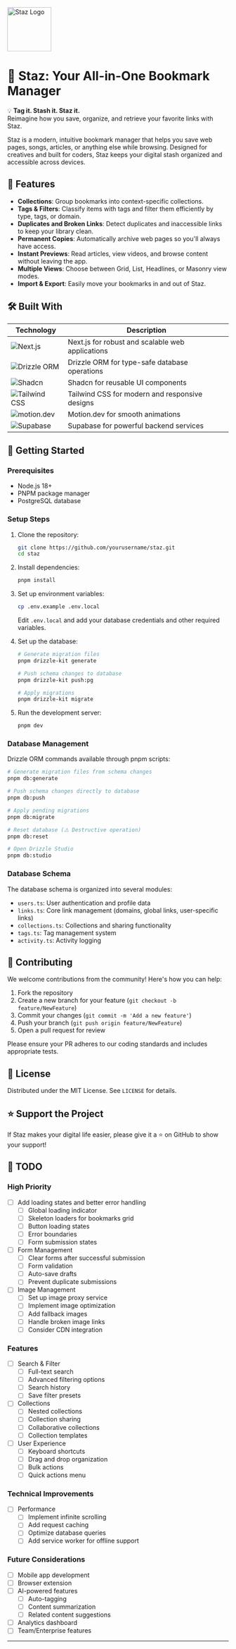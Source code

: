 <img src="https://github.com/YashM20/staz/blob/main/public/assets/images/Staz_logo.png" alt="Staz Logo" width="100" height="100" />  

# 🚀 Staz: Your All-in-One Bookmark Manager  

💡 **Tag it. Stash it. Staz it.**  
Reimagine how you save, organize, and retrieve your favorite links with Staz.  

Staz is a modern, intuitive bookmark manager that helps you save web pages, songs, articles, or anything else while browsing. Designed for creatives and built for coders, Staz keeps your digital stash organized and accessible across devices.  

## 🔗 Features

- **Collections**: Group bookmarks into context-specific collections.  
- **Tags & Filters**: Classify items with tags and filter them efficiently by type, tags, or domain.  
- **Duplicates and Broken Links**: Detect duplicates and inaccessible links to keep your library clean.  
- **Permanent Copies**: Automatically archive web pages so you'll always have access.  
- **Instant Previews**: Read articles, view videos, and browse content without leaving the app.  
- **Multiple Views**: Choose between Grid, List, Headlines, or Masonry view modes.  
- **Import & Export**: Easily move your bookmarks in and out of Staz.  

## 🛠️ Built With

| Technology | Description |
|------------|-------------|
| ![Next.js](https://img.shields.io/badge/next.js-%23000000.svg?style=for-the-badge&logo=nextdotjs&logoColor=white) | Next.js for robust and scalable web applications |
| ![Drizzle ORM](https://img.shields.io/badge/drizzle-ORM-blue?style=for-the-badge) | Drizzle ORM for type-safe database operations |
| ![Shadcn](https://img.shields.io/badge/shadcn-Design%20System-orange?style=for-the-badge) | Shadcn for reusable UI components |
| ![Tailwind CSS](https://img.shields.io/badge/tailwindcss-%2338B2AC.svg?style=for-the-badge&logo=tailwind-css&logoColor=white) | Tailwind CSS for modern and responsive designs |
| ![motion.dev](https://img.shields.io/badge/motion.dev-Animations-purple?style=for-the-badge) | Motion.dev for smooth animations |
| ![Supabase](https://img.shields.io/badge/supabase-Database-green?style=for-the-badge) | Supabase for powerful backend services |

## 🚀 Getting Started

### Prerequisites
- Node.js 18+ 
- PNPM package manager
- PostgreSQL database

### Setup Steps

1. Clone the repository:
   ```bash
   git clone https://github.com/yourusername/staz.git
   cd staz
   ```

2. Install dependencies:
   ```bash
   pnpm install
   ```

3. Set up environment variables:
   ```bash
   cp .env.example .env.local
   ```
   Edit `.env.local` and add your database credentials and other required variables.

4. Set up the database:
   ```bash
   # Generate migration files
   pnpm drizzle-kit generate

   # Push schema changes to database
   pnpm drizzle-kit push:pg

   # Apply migrations
   pnpm drizzle-kit migrate
   ```

5. Run the development server:
   ```bash
   pnpm dev
   ```

### Database Management

Drizzle ORM commands available through pnpm scripts:

```bash
# Generate migration files from schema changes
pnpm db:generate

# Push schema changes directly to database
pnpm db:push

# Apply pending migrations
pnpm db:migrate

# Reset database (⚠️ Destructive operation)
pnpm db:reset

# Open Drizzle Studio
pnpm db:studio

```

### Database Schema

The database schema is organized into several modules:

- `users.ts`: User authentication and profile data
- `links.ts`: Core link management (domains, global links, user-specific links)
- `collections.ts`: Collections and sharing functionality
- `tags.ts`: Tag management system
- `activity.ts`: Activity logging

## 🤝 Contributing

We welcome contributions from the community! Here's how you can help:  

1. Fork the repository  
2. Create a new branch for your feature (`git checkout -b feature/NewFeature`)  
3. Commit your changes (`git commit -m 'Add a new feature'`)  
4. Push your branch (`git push origin feature/NewFeature`)  
5. Open a pull request for review  

Please ensure your PR adheres to our coding standards and includes appropriate tests.

## 📝 License

Distributed under the MIT License. See `LICENSE` for details.  

## ⭐ Support the Project

If Staz makes your digital life easier, please give it a ⭐ on GitHub to show your support!  


## 📝 TODO

### High Priority
- [ ] Add loading states and better error handling
  - [ ] Global loading indicator
  - [ ] Skeleton loaders for bookmarks grid
  - [ ] Button loading states
  - [ ] Error boundaries
  - [ ] Form submission states

- [ ] Form Management
  - [ ] Clear forms after successful submission
  - [ ] Form validation
  - [ ] Auto-save drafts
  - [ ] Prevent duplicate submissions

- [ ] Image Management
  - [ ] Set up image proxy service
  - [ ] Implement image optimization
  - [ ] Add fallback images
  - [ ] Handle broken image links
  - [ ] Consider CDN integration

### Features
- [ ] Search & Filter
  - [ ] Full-text search
  - [ ] Advanced filtering options
  - [ ] Search history
  - [ ] Save filter presets

- [ ] Collections
  - [ ] Nested collections
  - [ ] Collection sharing
  - [ ] Collaborative collections
  - [ ] Collection templates

- [ ] User Experience
  - [ ] Keyboard shortcuts
  - [ ] Drag and drop organization
  - [ ] Bulk actions
  - [ ] Quick actions menu

### Technical Improvements
- [ ] Performance
  - [ ] Implement infinite scrolling
  - [ ] Add request caching
  - [ ] Optimize database queries
  - [ ] Add service worker for offline support

### Future Considerations
- [ ] Mobile app development
- [ ] Browser extension
- [ ] AI-powered features
  - [ ] Auto-tagging
  - [ ] Content summarization
  - [ ] Related content suggestions
- [ ] Analytics dashboard
- [ ] Team/Enterprise features

---

